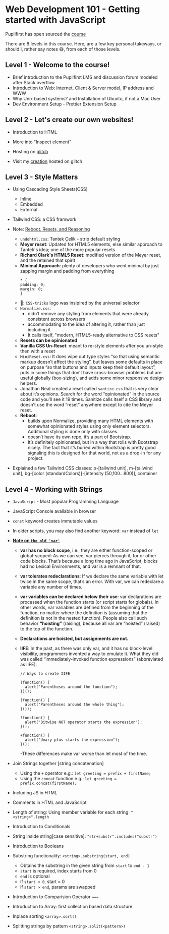 # Web Development 101 - Getting started with JavaScript

Pupilfirst has open sourced the [course](https://www.pupilfirst.school/courses/1087)

There are 8 levels in this course. Here, are a few key personal takeways, or should I, rather say notes 😅, from each of those levels.

## Level 1 - Welcome to the course!

- Brief introduction to the Pupilfirst LMS and discussion forum modeled after Stack overflow
- Introduction to Web: Internet, Client & Server model, IP address and WWW
- Why Unix based systems? and Installation of Ubuntu, if not a Mac User
- Dev Environment Setup - Prettier Extension Setup

## Level 2 - Let's create our own websites!

- Introduction to HTML
- More into "Inspect element"
- Hosting on [glitch](https://glitch.com/)

- Visit my [creation](https://farm-story.glitch.me/) hosted on glitch

## Level 3 - Style Matters

- Using Cascading Style Sheets(CSS)

  - Inline
  - Embedded
  - External

- Tailwind CSS: a CSS framwork
- Note: [Reboot, Resets, and Reasoning](https://css-tricks.com/reboot-resets-reasoning/)
  - `undohtml.css`: Tantek Çelik - strip default styling
  - **Meyer reset**: Updated for HTML5 elements, else similar approach to Tantek's idea; one of the more popular resets
  - **Richard Clark's HTML5 Reset**: modified version of the Meyer reset, and the retained that spirit
  - **Minimal Approach**: plenty of developers who went minimal by just zapping margin and padding from everything
    ```
    * {
    padding: 0;
    margin: 0;
    }
    ```
  - 🤡: `CSS-tricks` logo was insipired by the universal selector
  - `Normalize.css`:
    - didn’t remove any styling from elements that were already consistent across browsers
    - accommodating to the idea of altering it, rather than just including it
    - It calls itself, "modern, HTML5-ready alternative to CSS resets"
  - **Resets can be opinionated**
  - **Vanilla CSS Un-Reset**: meant to re-style elements after you un-style then with a reset
  - `MiniReset.css`: It does wipe out type styles “so that using semantic markup doesn’t affect the styling”, but leaves some defaults in place on purpose “so that buttons and inputs keep their default layout”, puts in some things that don’t have cross-browser problems but are useful globally (box-sizing), and adds some minor responsive design helpers.
  - Jonathan Neal created a reset called `santize.css` that is very clear about it’s opinions. Search for the word “opinionated” in the source code and you’ll see it 19 times. Sanitize calls itself a CSS library and doesn’t use the word “reset” anywhere except to cite the Meyer reset.
  - **Reboot**:
    - builds upon Normalize, providing many HTML elements with somewhat opinionated styles using only element selectors. Additional styling is done only with classes.
    - doesn’t have its own repo, it’s a part of Bootstrap.
    - It’s definitely opinionated, but in a way that rolls with Bootstrap nicely. The fact that it’s buried within Bootstrap is pretty good signaling this is designed for that world, not as a drop-in for any project.
- Explained a few Tailwind CSS classes: p-[tailwind unit], m-[tailwind unit], bg-[color (standardColors)]-[intensity (50,100...800)], container

## Level 4 - Working with Strings

- `JavaScript` - Most popular Programming Language
- JavaScript Console available in browser
- `const` keyword creates immutable values
- In older scripts, you may also find another keyword: `var` instead of `let`
- [**Note on `the old 'var'`**](https://javascript.info/var#var-tolerates-redeclarations)

  - **var has no block scope**, i.e., they are either function-scoped or global-scoped: As we can see, var pierces through if, for or other code blocks. That’s because a long time ago in JavaScript, blocks had no Lexical Environments, and var is a remnant of that.
  - **var tolerates redeclarations**: If we declare the same variable with let twice in the same scope, that’s an error. With var, we can redeclare a variable any number of times.
  - **var variables can be declared below their use**: var declarations are processed when the function starts (or script starts for globals). In other words, var variables are defined from the beginning of the function, no matter where the definition is (assuming that the definition is not in the nested function). People also call such behavior **“hoisting”** (raising), because all var are “hoisted” (raised) to the top of the function.
  - **Declarations are hoisted, but assignments are not.**
  - **IIFE**: In the past, as there was only var, and it has no block-level visibility, programmers invented a way to emulate it. What they did was called “immediately-invoked function expressions” (abbreviated as IIFE).

    ```
    // Ways to create IIFE

    (function() {
      alert("Parentheses around the function");
    })();

    (function() {
      alert("Parentheses around the whole thing");
    }());

    !function() {
      alert("Bitwise NOT operator starts the expression");
    }();

    +function() {
      alert("Unary plus starts the expression");
    }();
    ```

    -These differences make var worse than let most of the time.

- Join Strings together [string concatenation]
  - Using the `+` operator e.g.: `let greeting = prefix + firstName;`
  - Using the `concat` function e.g.: `let greeting = prefix.concat(firstName);`
- Including JS in HTML
- Comments in HTML and JavaScript
- Length of string: Using member variable for each string: `"<string>".length`
- Introduction to Conditionals
- String inside string[case sensitive]: `"str+substr".includes("substr")`
- Introduction to Booleans
- Substring functionality: `<string>.substring(start, end)`
  - Obtains the substring in the given string from `start` to `end - 1`
  - `start` is required, index starts from 0
  - `end` is optional
  - if `start < 0`, start = 0
  - if `start > end`, params are swapped
- Introduction to Comparision Operator `===`
- Introduction to Array: first collection based data structure
- Inplace sorting `<array>.sort()`
- Splitting strings by pattern `<string>.split(<pattern>)`
